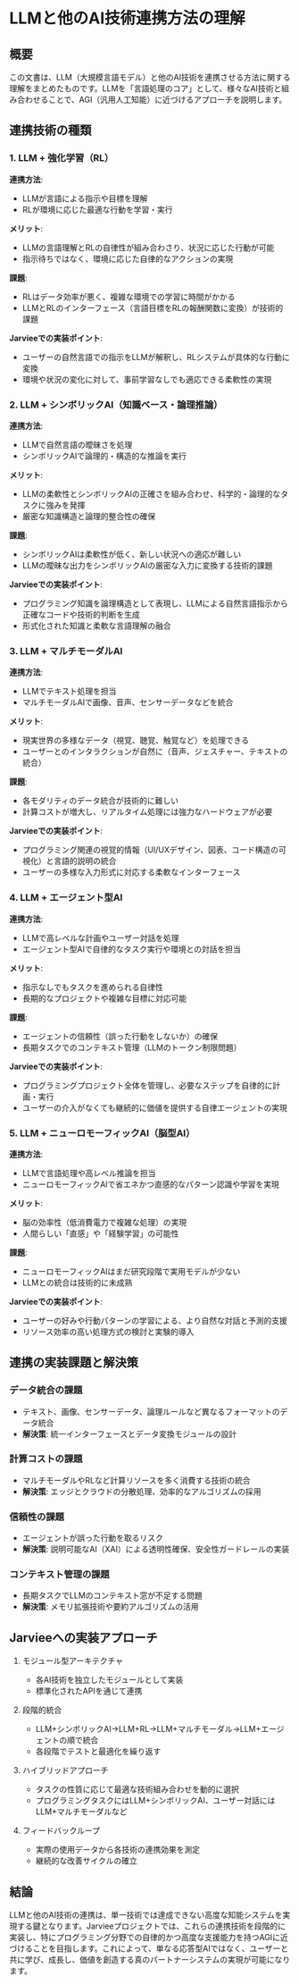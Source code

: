 # LLMと他のAI技術連携方法の理解

## 概要

この文書は、LLM（大規模言語モデル）と他のAI技術を連携させる方法に関する理解をまとめたものです。LLMを「言語処理のコア」として、様々なAI技術と組み合わせることで、AGI（汎用人工知能）に近づけるアプローチを説明します。

## 連携技術の種類

### 1. LLM + 強化学習（RL）

**連携方法**:
- LLMが言語による指示や目標を理解
- RLが環境に応じた最適な行動を学習・実行

**メリット**:
- LLMの言語理解とRLの自律性が組み合わさり、状況に応じた行動が可能
- 指示待ちではなく、環境に応じた自律的なアクションの実現

**課題**:
- RLはデータ効率が悪く、複雑な環境での学習に時間がかかる
- LLMとRLのインターフェース（言語目標をRLの報酬関数に変換）が技術的課題

**Jarvieeでの実装ポイント**:
- ユーザーの自然言語での指示をLLMが解釈し、RLシステムが具体的な行動に変換
- 環境や状況の変化に対して、事前学習なしでも適応できる柔軟性の実現

### 2. LLM + シンボリックAI（知識ベース・論理推論）

**連携方法**:
- LLMで自然言語の曖昧さを処理
- シンボリックAIで論理的・構造的な推論を実行

**メリット**:
- LLMの柔軟性とシンボリックAIの正確さを組み合わせ、科学的・論理的なタスクに強みを発揮
- 厳密な知識構造と論理的整合性の確保

**課題**:
- シンボリックAIは柔軟性が低く、新しい状況への適応が難しい
- LLMの曖昧な出力をシンボリックAIの厳密な入力に変換する技術的課題

**Jarvieeでの実装ポイント**:
- プログラミング知識を論理構造として表現し、LLMによる自然言語指示から正確なコードや技術的判断を生成
- 形式化された知識と柔軟な言語理解の融合

### 3. LLM + マルチモーダルAI

**連携方法**:
- LLMでテキスト処理を担当
- マルチモーダルAIで画像、音声、センサーデータなどを統合

**メリット**:
- 現実世界の多様なデータ（視覚、聴覚、触覚など）を処理できる
- ユーザーとのインタラクションが自然に（音声、ジェスチャー、テキストの統合）

**課題**:
- 各モダリティのデータ統合が技術的に難しい
- 計算コストが増大し、リアルタイム処理には強力なハードウェアが必要

**Jarvieeでの実装ポイント**:
- プログラミング関連の視覚的情報（UI/UXデザイン、図表、コード構造の可視化）と言語的説明の統合
- ユーザーの多様な入力形式に対応する柔軟なインターフェース

### 4. LLM + エージェント型AI

**連携方法**:
- LLMで高レベルな計画やユーザー対話を処理
- エージェント型AIで自律的なタスク実行や環境との対話を担当

**メリット**:
- 指示なしでもタスクを進められる自律性
- 長期的なプロジェクトや複雑な目標に対応可能

**課題**:
- エージェントの信頼性（誤った行動をしないか）の確保
- 長期タスクでのコンテキスト管理（LLMのトークン制限問題）

**Jarvieeでの実装ポイント**:
- プログラミングプロジェクト全体を管理し、必要なステップを自律的に計画・実行
- ユーザーの介入がなくても継続的に価値を提供する自律エージェントの実現

### 5. LLM + ニューロモーフィックAI（脳型AI）

**連携方法**:
- LLMで言語処理や高レベル推論を担当
- ニューロモーフィックAIで省エネかつ直感的なパターン認識や学習を実現

**メリット**:
- 脳の効率性（低消費電力で複雑な処理）の実現
- 人間らしい「直感」や「経験学習」の可能性

**課題**:
- ニューロモーフィックAIはまだ研究段階で実用モデルが少ない
- LLMとの統合は技術的に未成熟

**Jarvieeでの実装ポイント**:
- ユーザーの好みや行動パターンの学習による、より自然な対話と予測的支援
- リソース効率の高い処理方式の検討と実験的導入

## 連携の実装課題と解決策

### データ統合の課題
- テキスト、画像、センサーデータ、論理ルールなど異なるフォーマットのデータ統合
- **解決策**: 統一インターフェースとデータ変換モジュールの設計

### 計算コストの課題
- マルチモーダルやRLなど計算リソースを多く消費する技術の統合
- **解決策**: エッジとクラウドの分散処理、効率的なアルゴリズムの採用

### 信頼性の課題
- エージェントが誤った行動を取るリスク
- **解決策**: 説明可能なAI（XAI）による透明性確保、安全性ガードレールの実装

### コンテキスト管理の課題
- 長期タスクでLLMのコンテキスト窓が不足する問題
- **解決策**: メモリ拡張技術や要約アルゴリズムの活用

## Jarvieeへの実装アプローチ

1. モジュール型アーキテクチャ
   - 各AI技術を独立したモジュールとして実装
   - 標準化されたAPIを通じて連携

2. 段階的統合
   - LLM+シンボリックAI→LLM+RL→LLM+マルチモーダル→LLM+エージェントの順で統合
   - 各段階でテストと最適化を繰り返す

3. ハイブリッドアプローチ
   - タスクの性質に応じて最適な技術組み合わせを動的に選択
   - プログラミングタスクにはLLM+シンボリックAI、ユーザー対話にはLLM+マルチモーダルなど

4. フィードバックループ
   - 実際の使用データから各技術の連携効果を測定
   - 継続的な改善サイクルの確立

## 結論

LLMと他のAI技術の連携は、単一技術では達成できない高度な知能システムを実現する鍵となります。Jarvieeプロジェクトでは、これらの連携技術を段階的に実装し、特にプログラミング分野での自律的かつ高度な支援能力を持つAGIに近づけることを目指します。これによって、単なる応答型AIではなく、ユーザーと共に学び、成長し、価値を創造する真のパートナーシステムの実現が可能になります。
